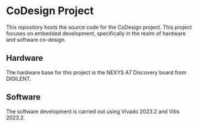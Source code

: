 # CoDesign Project

This repository hosts the source code for the CoDesign project. This project focuses on embedded development, specifically in the realm of hardware and software co-design.

## Hardware

The hardware base for this project is the NEXYS A7 Discovery board from DIGILENT.

## Software

The software development is carried out using Vivado 2023.2 and Vitis 2023.2.

